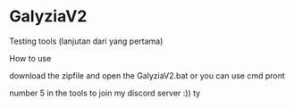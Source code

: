 # GalyziaV2


Testing tools 
(lanjutan dari yang pertama)

How to use


download the zipfile and open the GalyziaV2.bat or you can use cmd pront 

number 5 in the tools to join my discord server :))
ty
